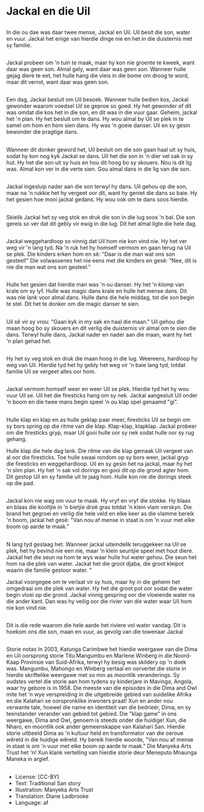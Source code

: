 # Jackal en die Uil

##
In die ou dae was daar twee mense,
Jackal en Uil.
Uil besit die son, water en vuur.
Jackal het enige van hierdie dinge
nie en het in die duisternis met sy
familie.

##
Jackal probeer om 'n tuin te maak,
maar hy kon nie groente te kweek,
want daar was geen son.
Almal gely, want daar was geen
son.
Wanneer hulle gejag diere te eet,
het hulle hang die vleis in die bome
om droog te word, maar dit verrot,
want daar was geen son.

##
Een dag, Jackal besluit om Uil
besoek. Wanneer hulle bedien kos,
Jackal gewonder waarom voedsel
Uil se geproe so goed. Hy het
gewonder of dit was omdat die kos
het in die son, en dit was in die vuur
gaar.
Geheim, jackal het 'n plan. Hy het
besluit om te dans. Hy wou almal by
Uil se plek in te samel om hom en
hom sien dans. Hy was 'n goeie
danser. Uil en sy gesin bewonder
die pragtige dans.

##
Wanneer dit donker geword het, Uil
besluit om die son gaan haal uit sy
huis, sodat hy kon nog kyk Jackal se
dans.
Uil het die son in 'n dier vel sak in
sy hut. Hy het die son uit sy huis en
hou dit hoog bo sy skouers.
Nou is dit lig was. Almal kon ver in
die verte sien. Gou almal dans in
die lig van die son.

##
Jackal ingesluip nader aan die son
terwyl hy dans. Uil gehou op die
son, maar na 'n rukkie het hy
vergeet oor dit, want hy geniet die
dans so baie. Hy het gesien hoe
mooi jackal gedans. Hy wou ook om
te dans soos hierdie.

##
Skielik Jackal het sy veg stok en
druk die son in die lug soos 'n bal.
Die son gereis so ver dat dit gebly
vir ewig in die lug. Dit het almal
ligte die hele dag.

##
Jackal weggehardloop so vinnig dat
Uil hom nie kon vind nie.
Hy het ver weg vir 'n lang tyd. Na 'n
ruk het hy homself vermom en gaan
terug na Uil se plek.
Die kinders erken hom en sê:
"Daar is die man wat ons son
gesteel!"
Die volwassenes het nie eens met
die kinders en gesê:
"Nee, dit is nie die man wat ons son
gesteel."

##
Hulle het gesien dat hierdie man
was 'n ou danser. Hy het 'n klomp
van krale om sy lyf. Hulle was magic
dans krale en hulle het mense dans.
Dit was nie lank voor almal dans.
Hulle dans die hele middag, tot die
son begin te stel. Dit het te donker
om die magic danser te sien.

##
Uil sê vir sy vrou: "Gaan kyk in my
sak en haal die maan."
Uil gehou die maan hoog bo sy
skouers en dit verlig die duisternis
vir almal om te sien die dans.
Terwyl hulle dans, Jackal nader en
nader aan die maan, want hy het 'n
plan gehad het.

##
Hy het sy veg stok en druk die
maan hoog in die lug. Weereens,
hardloop hy weg van Uil. Hierdie tyd
het hy gebly het weg vir 'n baie
lang tyd, totdat familie Uil se
vergeet alles oor hom.

##
Jackal vermom homself weer en
weer Uil se plek.
Hierdie tyd het hy wou vuur Uil se.
Uil het die firesticks hang om sy
nek.
Jackal aangesluit Uil onder 'n boom
en die twee mans begin speel 'n ou
klap spel genaamd "gi".

##
Hulle klap en klap en as hulle
geklap paar meer, firesticks Uil se
begin om sy bors spring op die
ritme van die klap. Klap-klap, klapklap.
Jackal probeer om die firesticks
gryp, maar Uil gooi hulle oor sy nek
sodat hulle oor sy rug gehang.

Hulle klap die hele dag lank. Die ritme van die klap gemaak Uil
vergeet van al oor die firesticks.
Toe hulle swaai rondom op sy bors weer, jackal gryp die firesticks
en weggehardloop.
Uil en sy gesin het na jackal, maar hy het 'n slim plan. Hy het 'n
sak vol dorings en gooi dit op die grond agter hom. Dit gestop Uil
en sy familie uit te jaag hom. Hulle kon nie die dorings steek op
die pad.

##
Jackal kon nie wag om vuur te
maak. Hy vryf en vryf die stokke. Hy
blaas en blaas die kooltjie in 'n
bietjie droë gras totdat 'n klein vlam
verskyn. Die brand het gegroei en
verlig die hele veld en elke keer as
die vlamme bereik 'n boom, jackal
het gesê: "Van nou af mense in
staat is om 'n vuur met elke boom
op aarde te maak."

##
N lang tyd geslaag het. Wanneer
jackal uiteindelik teruggekeer na Uil
se plek, het hy bevind nie een nie,
maar 'n klein seuntjie speel met
hout diere.
Jackal het die seun na hom te wys
waar hulle hul water gehou. Die
seun het hom na die plek van water.
Jackal het die groot djaba, die groot
kleipot waarin die familie gestoor
water. "

Jackal voorgegee om te verlaat vir sy huis, maar hy in die geheim
het omgedraai om die plek van water. Hy het die groot pot oor
sodat die water begin vloei op die grond.
Jackal vinnig gespring oor die vloeiende water na die ander kant.
Dan was hy veilig oor die rivier van die water waar Uil hom nie kon
vind nie.

##
Dit is die rede waarom die hele
aarde het riviere vol water vandag.
Dit is hoekom ons die son, maan en
vuur, as gevolg van die towenaar
Jackal

##
Storie notas
In 2003, Katunga Carimbwe het hierdie weergawe van die Dima en
Uil oorsprong storie Titu Mangumbu en Marlene Winberg in die
Noord-Kaap Provinsie van Suid-Afrika, terwyl hy besig was skildery
op 'n doek was. Mangumbu, Mahongo en Winberg vertaal en
oorvertel die storie in hierdie skriftelike weergawe met so min as
moontlik veranderings. Sy oudstes vertel die storie aan hom
tydens sy kinderjare in Mavinga, Angola, waar hy gebore is in
1958.
Die meeste van die episodes in die Dima and Owl mite het 'n wye
verspreiding in die uitgebreide gebied van suidelike Afrika en die
Kalahari se oorspronklike inwoners praat! Xun en ander nou
verwante tale, hoewel die name en identiteit van die bedrieër,
Dima, en sy teenstander verander van gebied tot gebied.
Die "klap game" in ons weergawe, Dima and Owl, genoem is
steeds onder die huidige! Xun, die Nharo, en moontlik ook ander
gemeenskappe van Kalahari San. Hierdie storie uitbeeld Dima as
'n kultuur held en transformator van die oeroue wêreld in die
huidige wêreld. Hy bereik hierdie woorde, "Van nou af mense in
staat is om 'n vuur met elke boom op aarde te maak."
Die Manyeka Arts Trust het 'n! Xun klank vertelling van hierdie
storie deur Meneputo Mnaunga Maneka
in argief.

##
* License: [CC-BY]
* Text: Traditional San story
* Illustration: Manyeka Arts Trust
* Translation: Diane Ladbrooke
* Language: af
